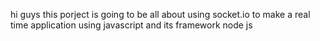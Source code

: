 hi guys this porject is going to be all about using socket.io to make a real time application using javascript and its framework node js 